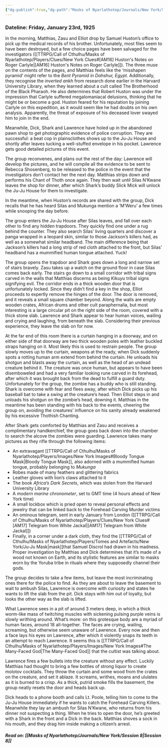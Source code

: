 ```yaml
---
{"dg-publish":true,"dg-path":"Masks of Nyarlathotep/Journals/New York/Session 7.md","permalink":"/masks-of-nyarlathotep/journals/new-york/session-7/","tags":["TTRPG/Games/MoN"]}
---
```


### Dateline: Friday, January 23rd, 1925
In the morning, Matthias, Zasu and Elliot drop by Samuel Huston’s office to pick up the medical records of his brother. Unfortunately, most files seem to have been destroyed, but a few choice pages have been salvaged for the investigators ([[TTRPG/Call of Cthulhu/Masks of Nyarlathotep/Players/Clues/New York Clues#[AM16] Huston's Notes on Roger Carlyle\|[AM16] Huston's Notes on Roger Carlyle]]). The three muse on the contents of the pages, and Matthias feels like the ‘misshapen pyramid’ might refer to the *Bent Pyramid in Dahshur, Egypt*. Additionally, they recognise the *inverted ankh* from research done earlier in the Harvard University Library, when they learned about a cult called The Brotherhood of the Black Pharaoh. He also determines that Robert Huston was under the impression that Carlyle suffered megalomaniacal delusions, thinking that he might be or become a god. Huston feared for his reputation by joining Carlyle on this expedition, as it would seem like he had doubts on his own analysis. Apparently, the threat of exposure of his deceased lover swayed him to join in the end.

Meanwhile, Dick, Shark and Lawrence have holed up in the abandoned pawn shop to get photographic evidence of police corruption. They are successful: a beat cop in plainsclothes shows up to the Ju-Ju House and shortly after leaves tucking a well-stuffed envelope in his pocket. Lawrence gets good detailed pictures of this event.

The group reconvenes, and plans out the rest of the day: Lawrence will develop the pictures, and he will compile all the evidence to be sent to Rebecca Shosenberg, to be released to the police in the event that the investigators don’t contact her the next day. Matthias strips down and performs his Chant of Thoth once again. They then wait until Silas N’Kwane leaves the shop for dinner, after which Shark’s buddy Slick Mick will unlock the Ju-Ju House for them to investigate.

In the meantime, when Huston’s records are shared with the group, Dick recalls that he has heard Silas and Mukunga mention a ‘M’Weru’ a few times while snooping the day before.

The group enters the Ju-Ju House after Silas leaves, and fall over each other to find any hidden trapdoors. They quickly find one under a rug behind the counter. They also search Silas’ living quarters and discover a panga wrapped in a leopard skin, similar to those Jackson’s killers had, as well as a somewhat similar headband. The main difference being that Jackson’s killers had a long strip of red cloth attached to the front, but Silas’ headband has a mummified human tongue attached. Yuck!

The group opens the trapdoor and Shark goes down a long and narrow set of stairs bravely. Zasu takes up a watch on the ground floor in case Silas comes back early. The stairs go down to a small corridor with tribal signs carved in the walls that Matthias discerns as being *Kikuyu* tribal signs signifying evil. The corridor ends in a thick wooden door that is unfortunately locked. Since they didn’t find a key in the shop, Elliot proceeds to expertly remove the hinges of the door. The door is removed, and it reveals a small square chamber beyond. Along the walls are empty wooden crates, African drums and other cult paraphernalia, but most interesting is a large circular pit on the right side of the room, covered with a thick stone slab. Lawrence and Shark appear to hear human voices, wailing and crying and laughing, from beneath the slab. Considering their previous experience, they leave the slab on for now.

At the far end of this room there is a curtain hanging in a doorway, and on either side of that doorway are two thick wooden poles with leather buckled straps hanging on it. Most likely this is used to restrain people. The group slowly moves up to the curtain, weapons at the ready, when Dick suddenly spots a rotting human arm extend from behind the curtain. He unloads his shotgun and blasts away the curtain, as well as the head of an undead creature behind it. The creature was once human, but appears to have been disemboweled and had a very familiar looking rune carved in its forehead, after which it was brought back from the dead to fulfill a guard duty. Unfortunately for the group, the zombie has a buddy who is still standing. Shark is overcome with fear and flees away, after which Dick picks up his baseball bat to take a swing at the creature’s head. Then Elliot steps in and unloads his shotgun on the zombie’s head, downing it. Matthias in the meantime has been standing with his back to the events, cheering the group on, avoiding the creatures’ influence on his sanity already weakened by his excessive Thothish Chanting.

After Shark gets comforted by Matthias and Zasu and receives a complimentary handkerchief, the group goes back down into the chamber to search the alcove the zombies were guarding. Lawrence takes many pictures as they rifle through the following items:

- An extravagant [[TTRPG/Call of Cthulhu/Masks of Nyarlathotep/Players/Images/New York Images#Bloody Tongue Mask\|Bloody Tongue Mask]], also adorned with a mummified human tongue, probably belonging to *Mukunga*
- Robes made of many feathers and glittering fabrics
- Leather gloves with lion’s claws attached to it
- The book *Africa’s Dark Secrets*, which was stolen from the Harvard University Library
- A *modern marine chronometer*, set to GMT time (4 hours ahead of New York time)
- A small lockbox which is pried open to reveal personal effects and jewelry that can be linked back to the Forehead Carving Murder victims
- An ominous telegram, sent in early January from London ([[TTRPG/Call of Cthulhu/Masks of Nyarlathotep/Players/Clues/New York Clues#[AM17] Telegram from White Jackal\|[AM17] Telegram from White Jackal]])
- Finally, in a corner under a dark cloth, they find the [[TTRPG/Call of Cthulhu/Masks of Nyarlathotep/Players/Tomes and Artefacts/New York/Ju-Ju Mask\|mask]]that Samuel Discrol had drawn in his madness. Proper investigation by Matthias and Dick determines that it’s made of a wood not known on Earth, and its stylistic features are similar to masks worn by the Yoruba tribe in rituals where they supposedly channel their gods.

The group decides to take a few items, but leave the most incriminating ones there for the police to find. As they are about to leave the basement to wait to ambush Silas, Lawrence is overcome with curiosity and states he wants to lift the slab from the pit. Dick stays with him out of loyalty, but looks the other way as the slab is lifted.

What Lawrence sees in a pit of around 3 meters deep, in which a thick worm-like mass of twitching muscles with sickening pulsing purple veins is slowly writhing around. What’s more: on this grotesque body are a myriad of human faces, around 18 all-together. The faces are crying, wailing, screaming, but otherwise seem unaware of Lawrence. Every now and then a face lays his eyes on Lawrence, after which it violently snaps its teeth in an attempt to reach Lawrence. It seems this is [[TTRPG/Call of Cthulhu/Masks of Nyarlathotep/Players/Images/New York Images#The Many-Faced God\|The Many-Faced God]] that the cultist was talking about. 

Lawrence fires a few bullets into the creature without any effect. Luckily Matthias had thought to bring a few bottles of strong liquor to create molotov cocktails. They throw the curtain and some wood from the crates on the creature, and set it ablaze. It screams, writhes, moans and ululates as it is burned to a crisp. As a thick, putrid smoke fills the basement, the group neatly resets the door and heads back up.

Dick heads to a phone booth and calls Lt. Poole, telling him to come to the Ju-Ju House immediately if he wants to catch the Forehead Carving Killers. Meanwhile they lay an ambush for Silas N’Kwane, who returns from his dinner not suspecting a thing. When he tries to open the door, he’s greeted with a Shark in the front and a Dick in the back. Matthias shoves a sock in his mouth, and they drag him inside making a citizen’s arrest.

##### Read on: [[Masks of Nyarlathotep/Journals/New York/Session 8\|Session 8]]